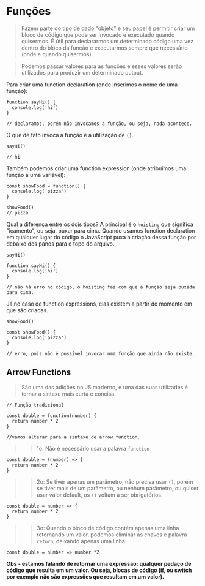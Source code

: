 # Funções

> Fazem parte do tipo de dado "objeto" e seu papel é permitir criar um bloco de código que pode ser invocado e executado quando quisermos. É útil para declararmos um determinado código uma vez dentro do bloco da função e executarmos sempre que necessário (onde e quando quisermos).

> Podemos passar valores para as funções e esses valores serão utilizados para produzir um determinado output.


Para criar uma function declaration (onde inserimos o nome de uma função):
```
function sayHi() {
  console.log('hi')
}

// declaramos, porém não invocamos a função, ou seja, nada acontece.
```

O que de fato invoca a função é a utilização de `()`.
```
sayHi()

// hi
```

Também podemos criar uma function expression (onde atribuímos uma função a uma variável):
```
const showFood = function() {
  console.log('pizza')
}

showFood()
// pizza
```

Qual a diferença entre os dois tipos? A principal é o `hoisting` que significa "içamento", ou seja, puxar para cima. Quando usamos function declaration em qualquer lugar do código o JavaScript puxa a criação dessa função por debaixo dos panos para o topo do arquivo.
```
sayHi()

function sayHi() {
  console.log('hi')
}

// não há erro no código, o hoisting faz com que a função seja puxada para cima.
```

Já no caso de function expressions, elas existem a partir do momento em que são criadas.
```
showFood()

const showFood() {
  console.log('pizza')
}

// erro, pois não é possível invocar uma função que ainda não existe.
```

## Arrow Functions

> São uma das adições no JS moderno, e uma das suas utilizades é tornar a sintaxe mais curta e concisa.

```
// Função tradicional

const double = function(number) {
  return number * 2
}

//vamos alterar para a sintaxe de arrow function.
```


>> 1o: Não é necessário usar a palavra `function`
```
const double = (number) => {
  return number * 2
}
```

>> 2o: Se tiver apenas um parâmetro, não precisa usar `()`, porém se tiver mais de um parâmetro, ou nenhum parâmetro, ou quiser usar valor default, os `()` voltam a ser obrigatórios.
```
const double = number => {
  return number * 2
}
```

>> 3o: Quando o bloco de código contém apenas uma linha retornando um valor, podemos eliminar as chaves e palavra `return`, deixando apenas uma linha.
```
const double = number => number *2
```
**Obs - estamos falando de retornar uma expressão: qualquer pedaço de código que resulta em um valor. Ou seja, blocas de código (if, ou switch por exemplo não são expressões que resultam em um valor).**